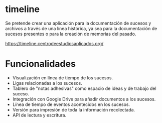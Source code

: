 # timeline
Se pretende crear una aplicación para la documentación de sucesos y archivos a través de una línea histórica, ya sea para la documentación de sucesos presentes o para la creación de memorias del pasado.

https://timeline.centrodeestudiosaplicados.org/

# Funcionalidades
- Visualización en línea de tiempo de los sucesos.
- Ligas relacionadas a los sucesos.
- Tablero de "notas adhesivas" como espacio de ideas y de trabajo del suceso.
- Integración con Google Drive para añadir documentos a los sucesos.
- Línea de tiempo de eventos acontecidos en los sucesos.
- Versión para impresión de toda la información recolectada.
- API de lectura y escritura.
